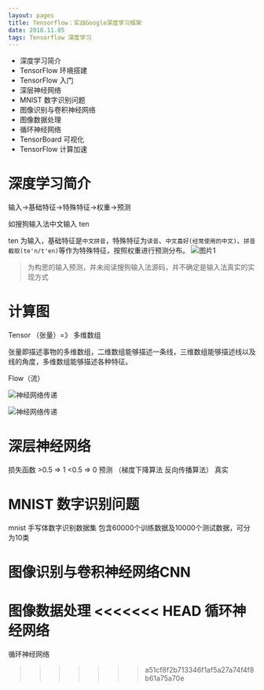 ```yaml
---
layout: pages
title: Tensorflow：实战Google深度学习框架
date: 2018.11.05
tags: Tensorflow 深度学习
---
```

- 深度学习简介
- TensorFlow 环境搭建
- TensorFlow 入门
- 深层神经网络
- MNIST 数字识别问题
- 图像识别与卷积神经网络
- 图像数据处理
- 循环神经网络
- TensorBoard 可视化
- TensorFlow 计算加速

# 深度学习简介
输入->基础特征->特殊特征->权重->预测

如搜狗输入法中文输入 ten

ten 为输入，基础特征是`中文拼音`，特殊特征为`读音`、`中文喜好(经常使用的中文)`、`拼音截取(te'n/t'en)`等作为特殊特征，按照权重进行预测分布。
![图片1](/assets/2018-11-05-tensorflow实战/img1.png)

> 为构思的输入预测，并未阅读搜狗输入法源码，并不确定是输入法真实的实现方式


# 计算图
Tensor （张量）=》 多维数组

张量即描述事物的多维数组，二维数组能够描述一条线，三维数组能够描述线以及线的角度，多维数组能够描述各种特征。

Flow（流）

![神经网络传递](/assets/2018-11-05-tensorflow实战/img2.png)

![神经网络传递](/assets/2018-11-05-tensorflow实战/img3.png)

# 深层神经网络
损失函数 >0.5 => 1 <0.5 => 0   预测
（梯度下降算法 
反向传播算法）  真实

# MNIST 数字识别问题
mnist 手写体数字识别数据集
包含60000个训练数据及10000个测试数据，可分为10类

# 图像识别与卷积神经网络CNN
图像数据处理
<<<<<<< HEAD
循环神经网络
=======
循环神经网络
>>>>>>> a51cf8f2b713346f1af5a27a74f4f8b61a75a70e
